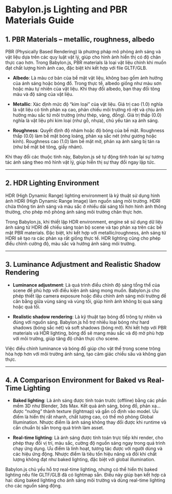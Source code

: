 # Babylon.js Lighting and PBR Materials Guide

## 1. PBR Materials – metallic, roughness, albedo

PBR (Physically Based Rendering) là phương pháp mô phỏng ánh sáng và vật liệu dựa trên các quy luật vật lý, giúp cho hình ảnh hiển thị có độ chân thực cao hơn. Trong Babylon.js, PBR materials là loại vật liệu chính khi muốn đạt chất lượng hình ảnh cao, đặc biệt khi kết hợp với file GLTF/GLB.

- **Albedo**: Là màu cơ bản của bề mặt vật liệu, không bao gồm ảnh hưởng của ánh sáng hoặc bóng đổ. Trong thực tế, albedo giống như màu sơn hoặc màu tự nhiên của vật liệu. Khi thay đổi albedo, bạn thay đổi tông màu và độ sáng của vật liệu.

- **Metallic**: Xác định mức độ “kim loại” của vật liệu. Giá trị cao (1.0) nghĩa là vật liệu có tính phản xạ cao, phản chiếu môi trường rõ rệt và chịu ảnh hưởng màu sắc từ môi trường (như thép, vàng, đồng). Giá trị thấp (0.0) nghĩa là vật liệu phi kim loại (như gỗ, nhựa), chủ yếu tán xạ ánh sáng.

- **Roughness**: Quyết định độ nhám hoặc độ bóng của bề mặt. Roughness thấp (0.0) làm bề mặt bóng loáng, phản xạ sắc nét (như gương hoặc kính). Roughness cao (1.0) làm bề mặt mờ, phản xạ ánh sáng bị tán ra (như bề mặt bê tông, giấy nhám).

Khi thay đổi các thuộc tính này, Babylon.js sẽ tự động tính toán lại sự tương tác ánh sáng theo mô hình vật lý, giúp hiển thị sự thay đổi ngay lập tức.

---

## 2. HDR Lighting Environment

HDR (High Dynamic Range) lighting environment là kỹ thuật sử dụng hình ảnh HDRI (High Dynamic Range Image) làm nguồn sáng môi trường. HDRI chứa thông tin ánh sáng và màu sắc ở nhiều dải sáng tối hơn hình ảnh thông thường, cho phép mô phỏng ánh sáng môi trường chân thực hơn.

Trong Babylon.js, khi thiết lập HDR environment, engine sẽ sử dụng dữ liệu ánh sáng từ HDRI để chiếu sáng toàn bộ scene và tạo phản xạ trên các bề mặt PBR materials. Đặc biệt, khi kết hợp với metallic/roughness, ánh sáng từ HDRI sẽ tạo ra các phản xạ rất giống thực tế. HDR lighting cũng cho phép điều chỉnh cường độ, màu sắc và hướng ánh sáng môi trường.

---

## 3. Luminance Adjustment and Realistic Shadow Rendering

- **Luminance adjustment**: Là quá trình điều chỉnh độ sáng tổng thể của scene để phù hợp với điều kiện ánh sáng mong muốn. Babylon.js cho phép thiết lập camera exposure hoặc điều chỉnh ánh sáng môi trường để cân bằng giữa vùng sáng và vùng tối, giúp hình ảnh không bị quá sáng hoặc quá tối.

- **Realistic shadow rendering**: Là kỹ thuật tạo bóng đổ trông tự nhiên và đúng với nguồn sáng. Babylon.js hỗ trợ nhiều loại bóng như hard shadows (bóng sắc nét) và soft shadows (bóng mờ). Khi kết hợp với PBR materials và HDR lighting, bóng đổ sẽ mang màu sắc và độ mờ phù hợp với môi trường, giúp tăng độ chân thực cho scene.

Việc điều chỉnh luminance và bóng đổ giúp cho vật thể trong scene trông hòa hợp hơn với môi trường ánh sáng, tạo cảm giác chiều sâu và không gian thực.

---

## 4. A Comparison Environment for Baked vs Real-Time Lighting

- **Baked lighting**: Là ánh sáng được tính toán trước (offline) bằng các phần mềm 3D như Blender, 3ds Max. Kết quả ánh sáng, bóng đổ, phản xạ… được “nướng” thành texture (lightmap) và gắn cố định vào model. Ưu điểm là hiển thị rất nhanh, chất lượng cao, có thể mô phỏng Global Illumination. Nhược điểm là ánh sáng không thay đổi được khi runtime và cần chuẩn bị sẵn trong quá trình làm asset.

- **Real-time lighting**: Là ánh sáng được tính toán trực tiếp khi render, cho phép thay đổi vị trí, màu sắc, cường độ nguồn sáng ngay trong quá trình chạy ứng dụng. Ưu điểm là linh hoạt, tương tác được với người dùng và các hiệu ứng động. Nhược điểm là tiêu tốn hiệu năng và đôi khi chất lượng không đạt như baked lighting, đặc biệt với global illumination.

Babylon.js chủ yếu hỗ trợ real-time lighting, nhưng có thể hiển thị baked lighting nếu file GLTF/GLB đã có lightmap sẵn. Điều này giúp bạn kết hợp cả hai: dùng baked lighting cho ánh sáng môi trường và dùng real-time lighting cho các nguồn sáng động.
